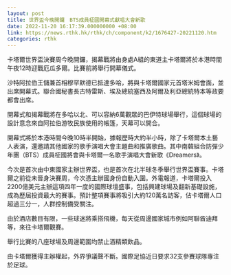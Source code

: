 ```yaml
---
layout: post
title: 世界盃今晚開鑼　BTS成員柾國開幕式獻唱大會新歌
date: 2022-11-20 16:17:39.000000000 +08:00
link: https://news.rthk.hk/rthk/ch/component/k2/1676427-20221120.htm
categories: rthk
---
```


卡塔爾世界盃決賽周今晚開鑼，揭幕戰將由身處A組的東道主卡塔爾將於本港時間午夜12時迎戰厄瓜多爾。比賽前將舉行開幕儀式。

沙特阿拉伯王儲兼首相穆罕默德已抵達多哈，將與卡塔爾國家元首塔米姆會面，並出席開幕式。聯合國秘書長古特雷斯、埃及總統塞西及阿爾及利亞總統特本等政要都會出席。

開幕式和揭幕戰將在多哈以北、可以容納6萬觀眾的巴伊特球場舉行，這個球場的設計意念來自阿拉伯游牧民族使用的帳篷，天幕可以開合。

開幕式將於本港時間今晚10時半開始，據報歷時大約半小時，除了卡塔爾本土藝人表演，還邀請其他國家的歌手演唱大會主題曲和推廣歌曲。其中南韓組合防彈少年團（BTS）成員柾國將會與卡塔爾一名歌手演唱大會新歌《Dreamers》。

今次是首次由中東國家主辦世界盃，也是首次在北半球冬季舉行世界盃賽事。卡塔爾之前從未晉身決賽周，今次憑主辦國身份自動入圍。外電報道，卡塔爾投入2200億美元主辦這項四年一度的國際球壇盛事，包括興建球場及翻新基礎設施，成為歷屆投資最大的賽事。預計整項賽事將吸引大約120萬名訪客，佔卡塔爾人口超過三分一，人群控制備受關注。

由於酒店數目有限，一些球迷將乘搭飛機，每天從周邊國家城市例如阿聯酋迪拜等，來往卡塔爾觀賽。

舉行比賽的八座球場及周邊範圍均禁止酒精類飲品。

由卡塔爾獲得主辦權起，外界爭議聲不斷。國際足協近日要求32支參賽球隊專注於足球。
